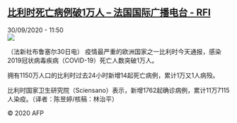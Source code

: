 <!--1601463279000-->
[比利时死亡病例破1万人 – 法国国际广播电台 - RFI](http://www.rfi.fr//cn/contenu/20200930-%E6%AF%94%E5%88%A9%E6%97%B6%E6%AD%BB%E4%BA%A1%E7%97%85%E4%BE%8B%E7%A0%B41%E4%B8%87%E4%BA%BA)
------

<div>30/09/2020 - 11:50</div><img src="https://s.rfi.fr/media/display/3449b150-0304-11eb-ba78-005056bff430/w:310/p:16x9/int0012b.200930175001.jpg"><div class="t-content__body u-clearfix"><p>（法新社布鲁塞尔30日电）    疫情最严重的欧洲国家之一比利时今天通报，感染2019冠状病毒疾病（COVID-19）死亡人数突破1万人。</p><p>    拥有1150万人口的比利时过去24小时新增14起死亡病例，累计1万又1人病殁。</p><p>    比利时国家卫生研究院（Sciensano）表示，新增1762起确诊病例，累计11万7115人染疫。（译者：陈昱婷/核稿：林治平）</p><p class="t-copyright">© 2020 AFP</p>        </div>
